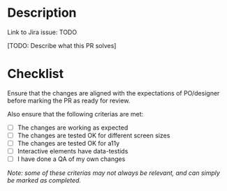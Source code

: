 # Description

Link to Jira issue: TODO

[TODO: Describe what this PR solves]

# Checklist

Ensure that the changes are aligned with the expectations of PO/designer before marking the PR as ready for review.

Also ensure that the following criterias are met:

- [ ] The changes are working as expected
- [ ] The changes are tested OK for different screen sizes
- [ ] The changes are tested OK for a11y
- [ ] Interactive elements have data-testids
- [ ] I have done a QA of my own changes

_Note: some of these criterias may not always be relevant, and can simply be marked as completed._
